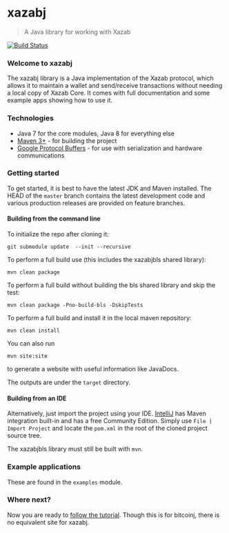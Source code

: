 # xazabj

> A Java library for working with Xazab

[![Build Status](https://travis-ci.com/xazab/xazabj.svg?token=Pzix7aqnMuGS9c6BmBz2&branch=master)](https://travis-ci.com/xazab/xazabj)

### Welcome to xazabj

The xazabj library is a Java implementation of the Xazab protocol, which allows it to maintain a wallet and send/receive transactions without needing a local copy of Xazab Core. It comes with full documentation and some example apps showing how to use it.

### Technologies

* Java 7 for the core modules, Java 8 for everything else
* [Maven 3+](http://maven.apache.org) - for building the project
* [Google Protocol Buffers](https://github.com/google/protobuf) - for use with serialization and hardware communications

### Getting started

To get started, it is best to have the latest JDK and Maven installed. The HEAD of the `master` branch contains the latest development code and various production releases are provided on feature branches.

#### Building from the command line
To initialize the repo after cloning it: 
```
git submodule update  --init --recursive
```
To perform a full build use (this includes the xazabjbls shared library):
```
mvn clean package
```
To perform a full build without building the bls shared library and skip the test:
```
mvn clean package -Pno-build-bls -DskipTests
```
To perform a full build and install it in the local maven repository:
```
mvn clean install
```
You can also run
```
mvn site:site
```
to generate a website with useful information like JavaDocs.

The outputs are under the `target` directory.

#### Building from an IDE

Alternatively, just import the project using your IDE. [IntelliJ](http://www.jetbrains.com/idea/download/) has Maven integration built-in and has a free Community Edition. Simply use `File | Import Project` and locate the `pom.xml` in the root of the cloned project source tree.

The xazabjbls library must still be built with `mvn`.

### Example applications

These are found in the `examples` module.

### Where next?

Now you are ready to [follow the tutorial](https://bitcoinj.github.io/getting-started).  Though this is for bitcoinj, there is no equivalent site for xazabj.
